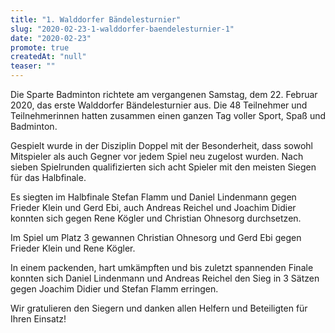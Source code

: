 ```yaml
---
title: "1. Walddorfer Bändelesturnier"
slug: "2020-02-23-1-walddorfer-baendelesturnier-1"
date: "2020-02-23"
promote: true
createdAt: "null"
teaser: ""
---
```

Die Sparte Badminton richtete am vergangenen Samstag, dem 22. Februar 2020, das erste Walddorfer Bändelesturnier aus. Die 48 Teilnehmer und Teilnehmerinnen hatten zusammen einen ganzen Tag voller Sport, Spaß und Badminton.


Gespielt wurde in der Disziplin Doppel mit der Besonderheit, dass sowohl Mitspieler als auch Gegner vor jedem Spiel neu zugelost wurden. Nach sieben Spielrunden qualifizierten sich acht Spieler mit den meisten Siegen für das Halbfinale.

Es siegten im Halbfinale Stefan Flamm und Daniel Lindenmann gegen Frieder Klein und Gerd Ebi, auch Andreas Reichel und Joachim Didier konnten sich gegen Rene Kögler und Christian Ohnesorg durchsetzen.


Im Spiel um Platz 3 gewannen Christian Ohnesorg und Gerd Ebi gegen Frieder Klein und Rene Kögler.

In einem packenden, hart umkämpften und bis zuletzt spannenden Finale konnten sich Daniel Lindenmann und Andreas Reichel den Sieg in 3 Sätzen gegen Joachim Didier und Stefan Flamm erringen.

Wir gratulieren den Siegern und danken allen Helfern und Beteiligten für Ihren Einsatz!
